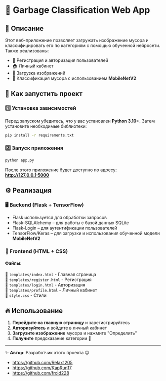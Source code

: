 # 📌 Garbage Classification Web App

## 📝 Описание
Этот веб-приложение позволяет загружать изображение мусора и классифицировать его по категориям с помощью обученной нейросети. Также реализованы:
- 🔐 Регистрация и авторизация пользователей
- 🏠 Личный кабинет
- 📂 Загрузка изображений
- 🤖 Классификация мусора с использованием **MobileNetV2**

## 🚀 Как запустить проект

### 1️⃣ Установка зависимостей

Перед запуском убедитесь, что у вас установлен **Python 3.10+**. Затем установите необходимые библиотеки:

```sh
pip install -r requirements.txt
```

### 2️⃣ Запуск приложения

```sh
python app.py
```

После этого приложение будет доступно по адресу: **http://127.0.0.1:5000**

## ⚙️ Реализация

### 🖥️ Backend (Flask + TensorFlow)
- Flask используется для обработки запросов
- Flask-SQLAlchemy – для работы с базой данных SQLite
- Flask-Login – для аутентификации пользователей
- TensorFlow/Keras – для загрузки и использования обученной модели **MobileNetV2**

### 🎨 Frontend (HTML + CSS)
#### **Файлы**:  
📄 `templates/index.html` - Главная страница  
📄 `templates/register.html` - Регистрация  
📄 `templates/login.html` - Авторизация  
📄 `templates/profile.html` - Личный кабинет  
📄 `style.css` - Стили  


## 🔥 Использование
1. **Перейдите на главную страницу** и зарегистрируйтесь
2. **Авторизуйтесь** и войдите в личный кабинет
3. **Загрузите изображение** мусора и нажмите "Определить"
4. **Получите** предсказание категории 🎉

---

✨ **Автор**: Разработчик этого проекта 😊
- https://github.com/Relax1205
- https://github.com/KapRun17
- https://github.com/froid228
